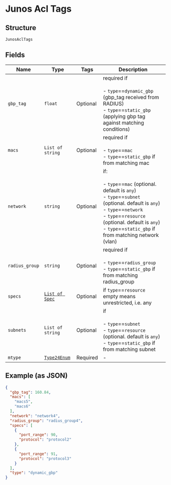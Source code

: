 
# Junos Acl Tags

## Structure

`JunosAclTags`

## Fields

| Name | Type | Tags | Description |
|  --- | --- | --- | --- |
| `gbp_tag` | `float` | Optional | required if<br><br>- `type`==`dynamic_gbp` (gbp_tag received from RADIUS)<br>- `type`==`static_gbp` (applying gbp tag against matching conditions) |
| `macs` | `List of string` | Optional | required if<br><br>- `type`==`mac`<br>- `type`==`static_gbp` if from matching mac |
| `network` | `string` | Optional | if:<br><br>- `type`==`mac` (optional. default is `any`)<br>- `type`==`subnet` (optional. default is `any`)<br>- `type`==`network`<br>- `type`==`resource` (optional. default is `any`)<br>- `type`==`static_gbp` if from matching network (vlan) |
| `radius_group` | `string` | Optional | required if<br><br>- `type`==`radius_group`<br>- `type`==`static_gbp` if from matching radius_group |
| `specs` | [`List of Spec`](../../doc/models/spec.md) | Optional | if `type`==`resource`<br>empty means unrestricted, i.e. any |
| `subnets` | `List of string` | Optional | if<br><br>- `type`==`subnet`<br>- `type`==`resource` (optional. default is `any`)<br>- `type`==`static_gbp` if from matching subnet |
| `mtype` | [`Type24Enum`](../../doc/models/type-24-enum.md) | Required | - |

## Example (as JSON)

```json
{
  "gbp_tag": 160.84,
  "macs": [
    "macs5",
    "macs6"
  ],
  "network": "network4",
  "radius_group": "radius_group4",
  "specs": [
    {
      "port_range": 90,
      "protocol": "protocol2"
    },
    {
      "port_range": 91,
      "protocol": "protocol3"
    }
  ],
  "type": "dynamic_gbp"
}
```

